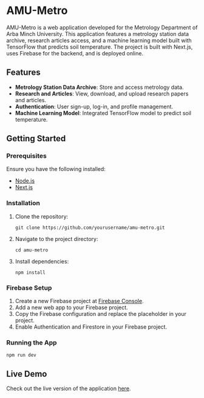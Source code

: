 <h1>AMU-Metro</h1>

<p>AMU-Metro is a web application developed for the Metrology Department of Arba Minch University. This application features a metrology station data archive, research articles access, and a machine learning model built with TensorFlow that predicts soil temperature. The project is built with Next.js, uses Firebase for the backend, and is deployed online.</p>

<h2>Features</h2>
<ul>
    <li><strong>Metrology Station Data Archive</strong>: Store and access metrology data.</li>
    <li><strong>Research and Articles</strong>: View, download, and upload research papers and articles.</li>
    <li><strong>Authentication</strong>: User sign-up, log-in, and profile management.</li>
    <li><strong>Machine Learning Model</strong>: Integrated TensorFlow model to predict soil temperature.</li>
</ul>

<h2>Getting Started</h2>

<h3>Prerequisites</h3>
<p>Ensure you have the following installed:</p>
<ul>
    <li><a href="https://nodejs.org/">Node.js</a></li>
    <li><a href="https://nextjs.org/docs/getting-started">Next.js</a></li>
</ul>

<h3>Installation</h3>
<ol>
    <li>Clone the repository:
        <pre><code>git clone https://github.com/yourusername/amu-metro.git</code></pre>
    </li>
    <li>Navigate to the project directory:
        <pre><code>cd amu-metro</code></pre>
    </li>
    <li>Install dependencies:
        <pre><code>npm install</code></pre>
    </li>
</ol>

<h3>Firebase Setup</h3>
<ol>
    <li>Create a new Firebase project at <a href="https://firebase.google.com/">Firebase Console</a>.</li>
    <li>Add a new web app to your Firebase project.</li>
    <li>Copy the Firebase configuration and replace the placeholder in your project.</li>
    <li>Enable Authentication and Firestore in your Firebase project.</li>
</ol>

<h3>Running the App</h3>
<pre><code>npm run dev</code></pre>

<h2>Live Demo</h2>
<p>Check out the live version of the application <a href="https://amu-metro-amu.netlify.app/">here</a>.</p>
